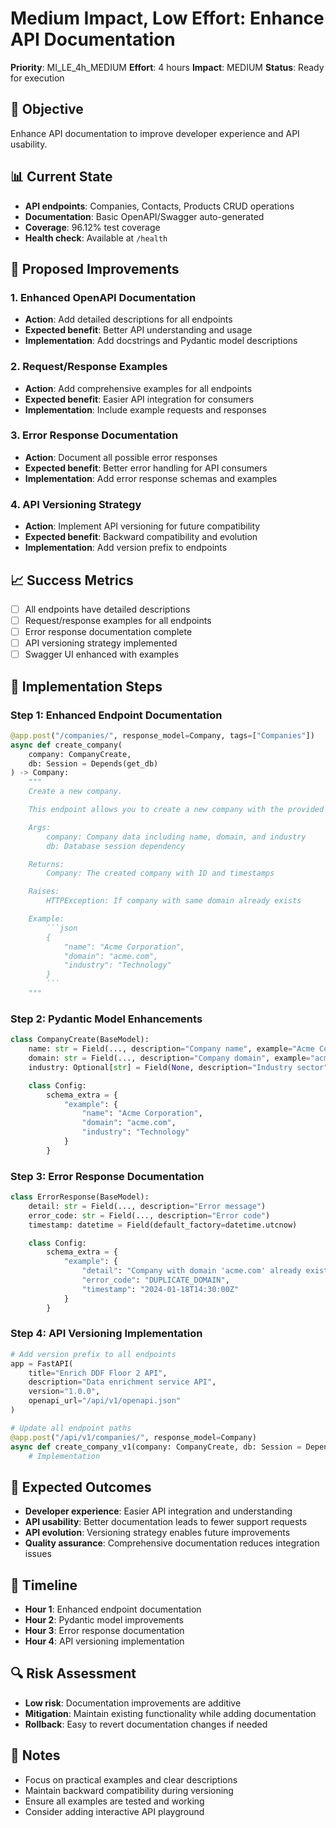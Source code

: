 # Medium Impact, Low Effort: Enhance API Documentation

**Priority**: MI_LE_4h_MEDIUM
**Effort**: 4 hours
**Impact**: MEDIUM
**Status**: Ready for execution

## 🎯 Objective
Enhance API documentation to improve developer experience and API usability.

## 📊 Current State
- **API endpoints**: Companies, Contacts, Products CRUD operations
- **Documentation**: Basic OpenAPI/Swagger auto-generated
- **Coverage**: 96.12% test coverage
- **Health check**: Available at `/health`

## 🚀 Proposed Improvements

### 1. Enhanced OpenAPI Documentation
- **Action**: Add detailed descriptions for all endpoints
- **Expected benefit**: Better API understanding and usage
- **Implementation**: Add docstrings and Pydantic model descriptions

### 2. Request/Response Examples
- **Action**: Add comprehensive examples for all endpoints
- **Expected benefit**: Easier API integration for consumers
- **Implementation**: Include example requests and responses

### 3. Error Response Documentation
- **Action**: Document all possible error responses
- **Expected benefit**: Better error handling for API consumers
- **Implementation**: Add error response schemas and examples

### 4. API Versioning Strategy
- **Action**: Implement API versioning for future compatibility
- **Expected benefit**: Backward compatibility and evolution
- **Implementation**: Add version prefix to endpoints

## 📈 Success Metrics
- [ ] All endpoints have detailed descriptions
- [ ] Request/response examples for all endpoints
- [ ] Error response documentation complete
- [ ] API versioning strategy implemented
- [ ] Swagger UI enhanced with examples

## 🔧 Implementation Steps

### Step 1: Enhanced Endpoint Documentation
```python
@app.post("/companies/", response_model=Company, tags=["Companies"])
async def create_company(
    company: CompanyCreate,
    db: Session = Depends(get_db)
) -> Company:
    """
    Create a new company.

    This endpoint allows you to create a new company with the provided information.

    Args:
        company: Company data including name, domain, and industry
        db: Database session dependency

    Returns:
        Company: The created company with ID and timestamps

    Raises:
        HTTPException: If company with same domain already exists

    Example:
        ```json
        {
            "name": "Acme Corporation",
            "domain": "acme.com",
            "industry": "Technology"
        }
        ```
    """
```

### Step 2: Pydantic Model Enhancements
```python
class CompanyCreate(BaseModel):
    name: str = Field(..., description="Company name", example="Acme Corporation")
    domain: str = Field(..., description="Company domain", example="acme.com")
    industry: Optional[str] = Field(None, description="Industry sector", example="Technology")

    class Config:
        schema_extra = {
            "example": {
                "name": "Acme Corporation",
                "domain": "acme.com",
                "industry": "Technology"
            }
        }
```

### Step 3: Error Response Documentation
```python
class ErrorResponse(BaseModel):
    detail: str = Field(..., description="Error message")
    error_code: str = Field(..., description="Error code")
    timestamp: datetime = Field(default_factory=datetime.utcnow)

    class Config:
        schema_extra = {
            "example": {
                "detail": "Company with domain 'acme.com' already exists",
                "error_code": "DUPLICATE_DOMAIN",
                "timestamp": "2024-01-18T14:30:00Z"
            }
        }
```

### Step 4: API Versioning Implementation
```python
# Add version prefix to all endpoints
app = FastAPI(
    title="Enrich DDF Floor 2 API",
    description="Data enrichment service API",
    version="1.0.0",
    openapi_url="/api/v1/openapi.json"
)

# Update all endpoint paths
@app.post("/api/v1/companies/", response_model=Company)
async def create_company_v1(company: CompanyCreate, db: Session = Depends(get_db)):
    # Implementation
```

## 🎯 Expected Outcomes
- **Developer experience**: Easier API integration and understanding
- **API usability**: Better documentation leads to fewer support requests
- **API evolution**: Versioning strategy enables future improvements
- **Quality assurance**: Comprehensive documentation reduces integration issues

## 📅 Timeline
- **Hour 1**: Enhanced endpoint documentation
- **Hour 2**: Pydantic model improvements
- **Hour 3**: Error response documentation
- **Hour 4**: API versioning implementation

## 🔍 Risk Assessment
- **Low risk**: Documentation improvements are additive
- **Mitigation**: Maintain existing functionality while adding documentation
- **Rollback**: Easy to revert documentation changes if needed

## 📝 Notes
- Focus on practical examples and clear descriptions
- Maintain backward compatibility during versioning
- Ensure all examples are tested and working
- Consider adding interactive API playground
